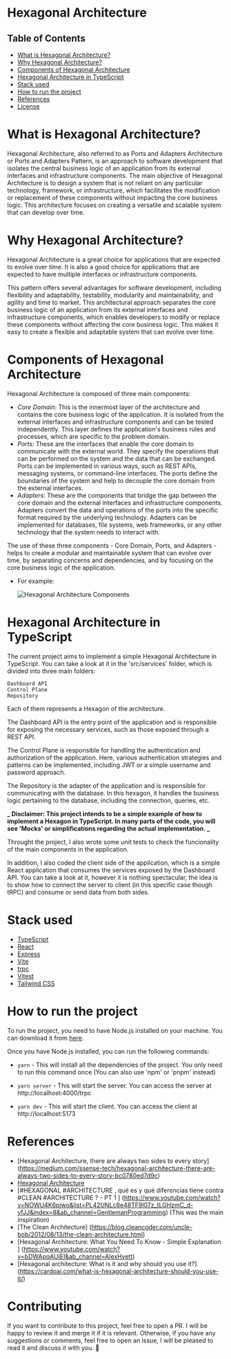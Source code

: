 # Hexagonal Architecture

## Table of Contents

- [What is Hexagonal Architecture?](#what-is-hexagonal-architecture)
- [Why Hexagonal Architecture?](#why-hexagonal-architecture)
- [Components of Hexagonal Architecture](#components-of-hexagonal-architecture)
- [Hexagonal Architecture in TypeScript](#hexagonal-architecture-in-typescript)
- [Stack used](#stack-used)
- [How to run the project](#how-to-run-the-project)
- [References](#references)
- [License](#license)

# What is Hexagonal Architecture?

Hexagonal Architecture, also referred to as Ports and Adapters Architecture or Ports and Adapters Pattern, is an approach to software development that isolates the central business logic of an application from its external interfaces and infrastructure components. The main objective of Hexagonal Architecture is to design a system that is not reliant on any particular technology, framework, or infrastructure, which facilitates the modification or replacement of these components without impacting the core business logic. This architecture focuses on creating a versatile and scalable system that can develop over time.

# Why Hexagonal Architecture?

Hexagonal Architecture is a great choice for applications that are expected to evolve over time. It is also a good choice for applications that are expected to have multiple interfaces or infrastructure components.

This pattern offers several advantages for software development, including flexibility and adaptability, testability, modularity and maintainability, and agility and time to market. This architectural approach separates the core business logic of an application from its external interfaces and infrastructure components, which enables developers to modify or replace these components without affecting the core business logic. This makes it easy to create a flexible and adaptable system that can evolve over time.

# Components of Hexagonal Architecture

Hexagonal Architecture is composed of three main components:

- _Core Domain_: This is the innermost layer of the architecture and contains the core business logic of the application. It is isolated from the external interfaces and infrastructure components and can be tested independently. This layer defines the application's business rules and processes, which are specific to the problem domain.
- _Ports_: These are the interfaces that enable the core domain to communicate with the external world. They specify the operations that can be performed on the system and the data that can be exchanged. Ports can be implemented in various ways, such as REST APIs, messaging systems, or command-line interfaces. The ports define the boundaries of the system and help to decouple the core domain from the external interfaces.
- _Adapters_: These are the components that bridge the gap between the core domain and the external interfaces and infrastructure components. Adapters convert the data and operations of the ports into the specific format required by the underlying technology. Adapters can be implemented for databases, file systems, web frameworks, or any other technology that the system needs to interact with.

The use of these three components - Core Domain, Ports, and Adapters - helps to create a modular and maintainable system that can evolve over time, by separating concerns and dependencies, and by focusing on the core business logic of the application.

- For example:

  ![Hexagonal Architecture Components](https://miro.medium.com/v2/resize:fit:1400/1*LF3qzk0dgk9kfnplYYKv4Q.png)

# Hexagonal Architecture in TypeScript

The current project aims to implement a simple Hexagonal Architecture in TypeScript. You can take a look at it in the 'src/services' folder, which is divided into three main folders:

    Dashboard API
    Control Plane
    Repository

Each of them represents a Hexagon of the architecture.

The Dashboard API is the entry point of the application and is responsible for exposing the necessary services, such as those exposed through a REST API.

The Control Plane is responsible for handling the authentication and authorization of the application. Here, various authentication strategies and patterns can be implemented, including JWT or a simple username and password approach.

The Repository is the adapter of the application and is responsible for communicating with the database. In this hexagon, it handles the business logic pertaining to the database, including the connection, queries, etc.

**_ Disclaimer: This project intends to be a simple example of how to implement a Hexagon in TypeScript. In many parts of the code, you will see 'Mocks' or simplifications regarding the actual implementation. _**

Throught the project, I also wrote some unit tests to check the funcionality of the main components in the application.

In addition, I also coded the client side of the application, which is a simple React application that consumes the services exposed by the Dashboard API. You can take a look at it, however it is nothing spectacular, the idea is to show how to connect the server to client (in this specific case though tRPC) and consume or send data from both sides.

# Stack used

- [TypeScript](https://www.typescriptlang.org/)
- [React](https://react.dev/)
- [Express](https://expressjs.com/)
- [Vite](https://vitejs.dev/)
- [trpc](https://trpc.io/)
- [Vitest](https://vitest.dev/)
- [Tailwind CSS](https://tailwindcss.com/)

# How to run the project

To run the project, you need to have Node.js installed on your machine. You can download it from [here](https://nodejs.org/en/download/).

Once you have Node.js installed, you can run the following commands:

- `yarn` - This will install all the dependencies of the project. You only need to run this command once (You can also use 'npm' or 'pnpm' instead)

- `yarn server` - This will start the server. You can access the server at http://localhost:4000/trpc

- `yarn dev` - This will start the client. You can access the client at http://localhost:5173

# References

- [Hexagonal Architecture, there are always two sides to every story] (<https://medium.com/ssense-tech/hexagonal-architecture-there-are-always-two-sides-to-every-story-bc0780ed7d9c>)
- [Hexagonal Architecture](<https://en.wikipedia.org/wiki/Hexagonal_architecture_(software)>)
- [#HEXAGONAL #ARCHITECTURE , qué es y qué diferencias tiene contra #CLEAN #ARCHITECTURE ? - PT 1 ] (<https://www.youtube.com/watch?v=NOWU4K6piwo&list=PL42UNLc8e48TF9l07z_tLGHzmC_d-yfJJ&index=8&ab_channel=GentlemanProgramming>) (This was the main inspiration)
- [The Clean Architecture] (<https://blog.cleancoder.com/uncle-bob/2012/08/13/the-clean-architecture.html>)
- [Hexagonal Architecture: What You Need To Know - Simple Explanation ] (<https://www.youtube.com/watch?v=bDWApqAUjEI&ab_channel=AlexHyett>)
- [Hexagonal architecture: What is it and why should you use it?] (<https://cardoai.com/what-is-hexagonal-architecture-should-you-use-it/>)

# Contributing

If you want to contribute to this project, feel free to open a PR. I will be happy to review it and merge it if it is relevant.
Otherwise, if you have any suggestions or comments, feel free to open an issue, I will be pleased to read it and discuss it with you. :rocket:
